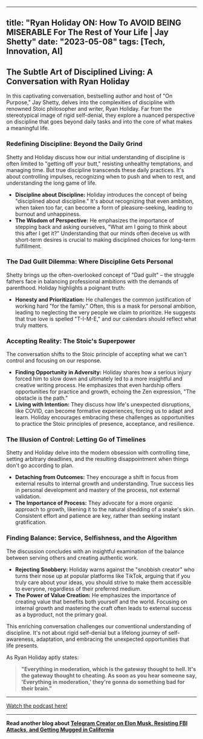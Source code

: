 
---
title: "Ryan Holiday ON: How To AVOID BEING MISERABLE For The Rest of Your Life | Jay Shetty"
date: "2023-05-08"
tags: [Tech, Innovation, AI]
---

## The Subtle Art of Disciplined Living: A Conversation with Ryan Holiday

In this captivating conversation, bestselling author and host of "On Purpose," Jay Shetty, delves into the complexities of discipline with renowned Stoic philosopher and writer, Ryan Holiday. Far from the stereotypical image of rigid self-denial, they explore a nuanced perspective on discipline that goes beyond daily tasks and into the core of what makes a meaningful life.

### Redefining Discipline: Beyond the Daily Grind

Shetty and Holiday discuss how our initial understanding of discipline is often limited to "getting off your butt," resisting unhealthy temptations, and managing time. But true discipline transcends these daily practices. It's about controlling impulses, recognizing when to push and when to rest, and understanding the long game of life. 

* **Discipline about Discipline:** Holiday introduces the concept of being "disciplined about discipline." It's about recognizing that even ambition, when taken too far, can become a form of pleasure-seeking, leading to burnout and unhappiness.
* **The Wisdom of Perspective:** He emphasizes the importance of stepping back and asking ourselves, "What am I going to think about this after I get it?" Understanding that our minds often deceive us with short-term desires is crucial to making disciplined choices for long-term fulfillment.

### The Dad Guilt Dilemma: Where Discipline Gets Personal

Shetty brings up the often-overlooked concept of "Dad guilt" – the struggle fathers face in balancing professional ambitions with the demands of parenthood. Holiday highlights a poignant truth: 

* **Honesty and Prioritization:** He challenges the common justification of working hard "for the family." Often, this is a mask for personal ambition, leading to neglecting the very people we claim to prioritize. He suggests that true love is spelled "T-I-M-E," and our calendars should reflect what truly matters.

### Accepting Reality: The Stoic's Superpower

The conversation shifts to the Stoic principle of accepting what we can't control and focusing on our response. 

* **Finding Opportunity in Adversity:**  Holiday shares how a serious injury forced him to slow down and ultimately led to a more insightful and creative writing process. He emphasizes that even hardship offers opportunities for practice and growth, echoing the Zen expression, "The obstacle is the path."
* **Living with Intention:** They discuss how life's unexpected disruptions, like COVID, can become formative experiences, forcing us to adapt and learn. Holiday encourages embracing these challenges as opportunities to practice the Stoic principles of presence, acceptance, and resilience.

### The Illusion of Control: Letting Go of Timelines

Shetty and Holiday delve into the modern obsession with controlling time, setting arbitrary deadlines, and the resulting disappointment when things don't go according to plan. 

* **Detaching from Outcomes:** They encourage a shift in focus from external results to internal growth and understanding. True success lies in personal development and mastery of the process, not external validation. 
* **The Importance of Process:** They advocate for a more organic approach to growth, likening it to the natural shedding of a snake's skin. Consistent effort and patience are key, rather than seeking instant gratification.

###  Finding Balance: Service, Selfishness, and the Algorithm

 The discussion concludes with an insightful examination of the balance between serving others and creating authentic work.

* **Rejecting Snobbery:** Holiday warns against the "snobbish creator" who turns their nose up at popular platforms like TikTok, arguing that if you truly care about your ideas, you should strive to make them accessible to everyone, regardless of their preferred medium.
* **The Power of Value Creation:** He emphasizes the importance of creating value that benefits both yourself and the world. Focusing on internal growth and mastering the craft often leads to external success as a byproduct, not the primary goal.

This enriching conversation challenges our conventional understanding of discipline. It's not about rigid self-denial but a lifelong journey of self-awareness, adaptation, and embracing the unexpected opportunities that life presents. 

As Ryan Holiday aptly states: 

> **"Everything in moderation, which is the gateway thought to hell. It's the gateway thought to cheating. As soon as you hear someone say, 'Everything in moderation,' they're gonna do something bad for their brain."**

---
        




<a href="https://youtube.com/watch?v=CWvOKHNeLMI" target="_blank">Watch the podcast here!</a>


---

**Read another blog about [Telegram Creator on Elon Musk, Resisting FBI Attacks, and Getting Mugged in California](./20240416-paveldurov-tuckercarlson.md)**
